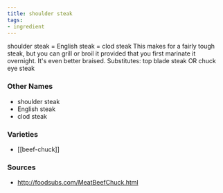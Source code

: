 ```yaml
---
title: shoulder steak
tags:
- ingredient
---
```

shoulder steak = English steak = clod steak This makes for a fairly tough steak, but you can grill or broil it provided that you first marinate it overnight. It's even better braised. Substitutes: top blade steak OR chuck eye steak

### Other Names

* shoulder steak
* English steak
* clod steak

### Varieties

* [[beef-chuck]]

### Sources
* http://foodsubs.com/MeatBeefChuck.html
